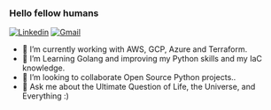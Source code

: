 ### Hello fellow humans 

<a href="https://www.linkedin.com/in/lucasgherculano/" target="_blank"><img src="https://img.shields.io/badge/-lucasgherculano-blue?style=flat-square&logo=Linkedin&logoColor=white" alt="Linkedin"></a> <a href="mailto:lucasgherculano@gmail.com" target="_blank"><img src="https://img.shields.io/badge/-lucasgherculano@gmail.com-c14438?style=flat-square&logo=Gmail&logoColor=white" alt="Gmail"></a>

- 🔭 I’m currently working with AWS, GCP, Azure and Terraform.
- 🌱 I’m Learning Golang and improving my Python skills and my IaC knowledge.
- 👯 I’m looking to collaborate Open Source Python projects..
- 💬 Ask me about the Ultimate Question of Life, the Universe, and Everything :)
